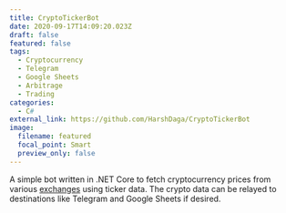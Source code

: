 ```yaml
---
title: CryptoTickerBot
date: 2020-09-17T14:09:20.023Z
draft: false
featured: false
tags:
  - Cryptocurrency
  - Telegram
  - Google Sheets
  - Arbitrage
  - Trading
categories:
  - C#
external_link: https://github.com/HarshDaga/CryptoTickerBot
image:
  filename: featured
  focal_point: Smart
  preview_only: false
---
```

A simple bot written in .NET Core to fetch cryptocurrency prices from various [exchanges](https://github.com/HarshDaga/CryptoTickerBot#supported-exchanges) using ticker data. The crypto data can be relayed to destinations like Telegram and Google Sheets if desired.